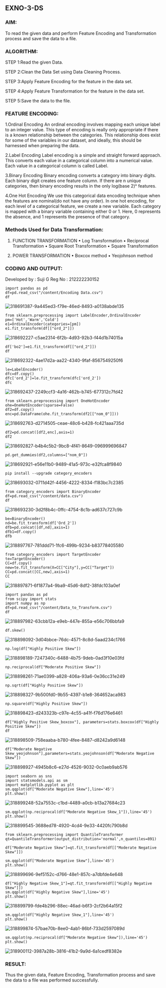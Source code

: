 ## EXNO-3-DS

### AIM:

To read the given data and perform Feature Encoding and Transformation process and save the data to a file.

### ALGORITHM:

STEP 1:Read the given Data.

STEP 2:Clean the Data Set using Data Cleaning Process.

STEP 3:Apply Feature Encoding for the feature in the data set.

STEP 4:Apply Feature Transformation for the feature in the data set. 

STEP 5:Save the data to the file.

### FEATURE ENCODING:
1.Ordinal Encoding An ordinal encoding involves mapping each unique label to an integer value. This type of encoding is really only appropriate if there is a known relationship between the categories. This relationship does exist for some of the variables in our dataset, and ideally, this should be harnessed when preparing the data.

2.Label Encoding Label encoding is a simple and straight forward approach. This converts each value in a categorical column into a numerical value. Each value in a categorical column is called Label.

3.Binary Encoding Binary encoding converts a category into binary digits. Each binary digit creates one feature column. If there are n unique categories, then binary encoding results in the only log(base 2)ⁿ features.

4.One Hot Encoding We use this categorical data encoding technique when the features are nominal(do not have any order). In one hot encoding, for each level of a categorical feature, we create a new variable. Each category is mapped with a binary variable containing either 0 or 1. Here, 0 represents the absence, and 1 represents the presence of that category.

### Methods Used for Data Transformation:
1. FUNCTION TRANSFORMATION
• Log Transformation • Reciprocal Transformation • Square Root Transformation • Square Transformation

2. POWER TRANSFORMATION
• Boxcox method • Yeojohnson method

### CODING AND OUTPUT:
Developed by : Suji G
Reg No : 212222230152
```
import pandas as pd
df=pd.read_csv("/content/Encoding Data.csv")
df
```
![318691387-9a445ed3-f79e-46ed-8493-a0138abde135](https://github.com/sujigunasekar/EXNO-3-DS/assets/119559822/f08766a0-1d45-4fc7-ab6a-bfe63522eca4)
```
from sklearn.preprocessing import LabelEncoder,OrdinalEncoder
pm=['Hot','Warm','Cold']
e1=OrdinalEncoder(categories=[pm])
e1.fit_transform(df[["ord_2"]])
```
![318692227-c5ae2314-6f2b-4d93-92b3-f44d1b74015a](https://github.com/sujigunasekar/EXNO-3-DS/assets/119559822/47a7c50b-b3c2-4fad-8b1e-e412b4193ff6)
```
df['bo2']=e1.fit_transform(df[["ord_2"]])
df
```
![318692322-4ae17d2a-aa22-4340-9faf-8567549250f6](https://github.com/sujigunasekar/EXNO-3-DS/assets/119559822/b2af05d8-7b6d-4ba7-9d2a-e91cfadde14c)
```
le=LabelEncoder()
dfc=df.copy()
dfc['ord_2']=le.fit_transform(dfc['ord_2'])
dfc
```
![318692437-2249ccf3-4a16-462b-b745-677312c7fd42](https://github.com/sujigunasekar/EXNO-3-DS/assets/119559822/0f2a8630-d9a1-4edd-be5e-7ec7fe2b40e2)
```
from sklearn.preprocessing import OneHotEncoder
ohe=OneHotEncoder(sparse=False)
df2=df.copy()
enc=pd.DataFrame(ohe.fit_transform(df2[["nom_0"]]))
```
![318692763-d2714505-ceae-48c6-b428-fc421aaa735d](https://github.com/sujigunasekar/EXNO-3-DS/assets/119559822/6f69f914-933f-43c1-9224-11df0ec7f03f)
```
df2=pd.concat([df2,enc],axis=1)
df2
```
![318692827-b4b4c5b2-9bc8-4f41-8649-096999696847](https://github.com/sujigunasekar/EXNO-3-DS/assets/119559822/39517d83-8325-4fa5-9316-38c257fbe4cc)
```
pd.get_dummies(df2,columns=["nom_0"])
```
![318692921-e56e11b0-9489-41a5-973c-e32fca8f9840](https://github.com/sujigunasekar/EXNO-3-DS/assets/119559822/1bf885d6-2cce-44aa-be8d-40fa4c805e55)
```
pip install --upgrade category_encoders
```
![318693032-0711d42f-4456-4222-8334-f183bc7c2385](https://github.com/sujigunasekar/EXNO-3-DS/assets/119559822/6f6f01f1-b96d-4273-a4f0-0a00b59339b9)
```
from category_encoders import BinaryEncoder
df=pd.read_csv("/content/data.csv")
df
```
![318693230-3d2f8b4c-0ffc-4754-8c1b-ad637c727c9b](https://github.com/sujigunasekar/EXNO-3-DS/assets/119559822/68245164-297f-423a-9826-7a9b57367e15)
```
be=BinaryEncoder()
nd=be.fit_transform(df['Ord_2'])
dfb=pd.concat([df,nd],axis=1)
dfb1=df.copy()
dfb
```
![318897767-781ddd71-1fc6-499b-9234-b83778405580](https://github.com/sujigunasekar/EXNO-3-DS/assets/119559822/0125908a-e86b-4d52-b36a-25d9e20a9696)
```
from category_encoders import TargetEncoder
te=TargetEncoder()
CC=df.copy()
new=te.fit_transform(X=CC["City"],y=CC["Target"])
CC=pd.concat([CC,new],axis=1)
CC
```
![318897871-6f1877a4-9ba9-45d6-8df2-38fdc103a0ef](https://github.com/sujigunasekar/EXNO-3-DS/assets/119559822/fc41441d-ed8c-4d75-bbf0-321dd235902e)
```
import pandas as pd
from scipy import stats
import numpy as np
df=pd.read_csv("/content/Data_to_Transform.csv")
df
```
![318897982-63cbb12a-e9eb-447e-855a-e56c706bbfa9](https://github.com/sujigunasekar/EXNO-3-DS/assets/119559822/03457385-58fc-4283-a6bd-adf987a2adac)
```
df.skew()
```
![318898092-3d04bbce-76dc-4571-8c8d-5aad234c1766](https://github.com/sujigunasekar/EXNO-3-DS/assets/119559822/45850f05-7d1e-4294-8dc0-89581ef3e29b)
```
np.log(df["Highly Positive Skew"])
```
![318898189-7247340c-6488-4b75-9deb-0ad3f10e03fd](https://github.com/sujigunasekar/EXNO-3-DS/assets/119559822/f115ae2f-5d91-43bf-8f13-635dd72625a1)
```
np.reciprocal(df["Moderate Positive Skew"])
```
![318898261-71ae0399-a828-406a-93a6-0e36cc31e249](https://github.com/sujigunasekar/EXNO-3-DS/assets/119559822/52656ab8-7073-4629-a32d-e8dab7d92c2d)

```
np.sqrt(df["Highly Positive Skew"])
```
![318898327-9b500fd0-9b55-4397-b1e8-364652aca983](https://github.com/sujigunasekar/EXNO-3-DS/assets/119559822/331d87b9-d30b-4ac6-908f-d95649e6241e)
```
np.square(df["Highly Positive Skew"])
```
![318898423-d243323b-c97e-4c55-a41f-f76d176e6461](https://github.com/sujigunasekar/EXNO-3-DS/assets/119559822/22c73863-51e8-4ddd-9eb3-d0ae5935c732)
```
df["Highly Positive Skew_boxcox"], parameters=stats.boxcox(df["Highly Positive Skew"])
df
```
![318898509-758eaaba-b780-4fee-8487-d8242a9d6148](https://github.com/sujigunasekar/EXNO-3-DS/assets/119559822/1ff5458f-650a-4498-aed3-83c1c221b4d3)
```
df["Moderate Negative Skew_yeojohnson"],parameters=stats.yeojohnson(df["Moderate Negative Skew"])
```
![318898927-4945b8c6-e27d-4526-9032-0c0aeb9ab576](https://github.com/sujigunasekar/EXNO-3-DS/assets/119559822/c6a8d46c-b715-4f43-a13b-6e19ba97ccdc)
```
import seaborn as sns
import statsmodels.api as sm
import matplotlib.pyplot as plt
sm.qqplot(df["Moderate Negative Skew"],line='45')
plt.show()
```
![318899248-52a7553c-c1bd-4489-a0cb-b13a27684c23](https://github.com/sujigunasekar/EXNO-3-DS/assets/119559822/30431d58-6696-43d6-91c8-98aff9120967)
```
sm.qqplot(np.reciprocal(df["Moderate Negative Skew_1"]),line='45')
plt.show()
```
![318899545-3688ed78-4920-4cd4-9e33-4420fc790b8d](https://github.com/sujigunasekar/EXNO-3-DS/assets/119559822/625680c4-7e46-4b44-b1c4-0ab2f4f796b0)
```
from sklearn.preprocessing import QuantileTransformer
qt=QuantileTransformer(output_distribution='normal',n_quantiles=891)

df["Moderate Negative Skew"]=qt.fit_transform(df[["Moderate Negative Skew"]])

sm.qqplot(df["Moderate Negative Skew"],line='45')
plt.show()
```
![318899696-9ef5152c-d766-48e1-857c-a7dbfde4e648](https://github.com/sujigunasekar/EXNO-3-DS/assets/119559822/96bec20e-6050-4c54-b28d-7b9b9f91e34d)
```
df["Highly Negative Skew_1"]=qt.fit_transform(df[["Highly Negative Skew"]])
sm.qqplot(df["Highly Negative Skew"],line='45')
plt.show()
```
![318899799-fde4b296-88ec-46ad-b6f3-2cf2b64a15f2](https://github.com/sujigunasekar/EXNO-3-DS/assets/119559822/0ec51229-37ad-45f9-b52c-ca6d9267b24c)
```
sm.qqplot(df["Highly Negative Skew_1"],line='45')
plt.show()
```
![318899874-57bae70b-8ee0-4ab1-86bf-733d2597089d](https://github.com/sujigunasekar/EXNO-3-DS/assets/119559822/eec121d9-cd13-41d2-a4fb-1c3875a74628)
```
sm.qqplot(np.reciprocal(df["Moderate Negative Skew"]),line='45')
plt.show()
```
![318900112-3987a28b-3816-41b2-9a9d-6a1cedf8382e](https://github.com/sujigunasekar/EXNO-3-DS/assets/119559822/03deff59-542f-4605-aacd-409fd69d714d)

### RESULT:
Thus the given data, Feature Encoding, Transformation process and save the data to a file was performed successfully.



       

